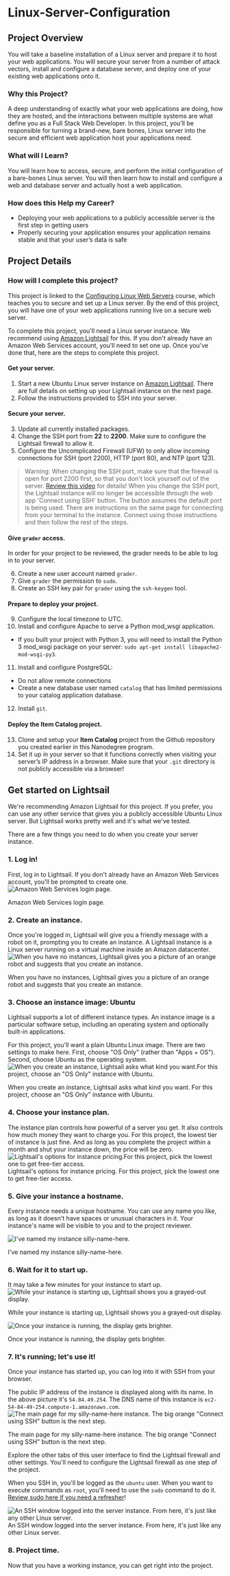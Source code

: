 # Linux-Server-Configuration

## Project Overview
You will take a baseline installation of a Linux server and prepare it to host your web applications. You will secure your server from a number of attack vectors, install and configure a database server, and deploy one of your existing web applications onto it.

### Why this Project?
A deep understanding of exactly what your web applications are doing, how they are hosted, and the interactions between multiple systems are what define you as a Full Stack Web Developer. In this project, you’ll be responsible for turning a brand-new, bare bones, Linux server into the secure and efficient web application host your applications need.

### What will I Learn?
You will learn how to access, secure, and perform the initial configuration of a bare-bones Linux server. You will then learn how to install and configure a web and database server and actually host a web application.

### How does this Help my Career?
* Deploying your web applications to a publicly accessible server is the first step in getting users
* Properly securing your application ensures your application remains stable and that your user’s data is safe

## Project Details
### How will I complete this project?
This project is linked to the [Configuring Linux Web Servers](https://classroom.udacity.com/courses/ud299) course, which teaches you to secure and set up a Linux server. By the end of this project, you will have one of your web applications running live on a secure web server.

To complete this project, you'll need a Linux server instance. We recommend using [Amazon Lightsail](https://lightsail.aws.amazon.com/) for this. If you don't already have an Amazon Web Services account, you'll need to set one up. Once you've done that, here are the steps to complete this project.

#### Get your server.
1. Start a new Ubuntu Linux server instance on [Amazon Lightsail](https://lightsail.aws.amazon.com/). There are full details on setting up your Lightsail instance on the next page.
2. Follow the instructions provided to SSH into your server.

#### Secure your server.
3. Update all currently installed packages.
4. Change the SSH port from **22** to **2200**. Make sure to configure the Lightsail firewall to allow it.
5. Configure the Uncomplicated Firewall (UFW) to only allow incoming connections for SSH (port 2200), HTTP (port 80), and NTP (port 123).

> Warning: When changing the SSH port, make sure that the firewall is open for port 2200 first, so that you don't lock yourself out of the server. [Review this video](https://classroom.udacity.com/nanodegrees/nd004/parts/ab002e9a-b26c-43a4-8460-dc4c4b11c379/modules/357367901175461/lessons/4331066009/concepts/48010894990923) for details! When you change the SSH port, the Lightsail instance will no longer be accessible through the web app 'Connect using SSH' button. The button assumes the default port is being used. There are instructions on the same page for connecting from your terminal to the instance. Connect using those instructions and then follow the rest of the steps.

#### Give `grader` access.
In order for your project to be reviewed, the grader needs to be able to log in to your server.

6. Create a new user account named `grader`.
7. Give `grader` the permission to `sudo`.
8. Create an SSH key pair for `grader` using the `ssh-keygen` tool.

#### Prepare to deploy your project.
9. Configure the local timezone to UTC.
10. Install and configure Apache to serve a Python mod_wsgi application.
  * If you built your project with Python 3, you will need to install the Python 3 mod_wsgi package on your server: `sudo apt-get install libapache2-mod-wsgi-py3`.
11. Install and configure PostgreSQL:
 * Do not allow remote connections
 * Create a new database user named `catalog` that has limited permissions to your catalog application database.
12. Install `git`.

#### Deploy the Item Catalog project.
13. Clone and setup your **Item Catalog** project from the Github repository you created earlier in this Nanodegree program.
14. Set it up in your server so that it functions correctly when visiting your server’s IP address in a browser. Make sure that your `.git` directory is not publicly accessible via a browser!


## Get started on Lightsail
We're recommending Amazon Lightsail for this project. If you prefer, you can use any other service that gives you a publicly accessible Ubuntu Linux server. But Lightsail works pretty well and it's what we've tested.

There are a few things you need to do when you create your server instance.

### 1. Log in!

First, log in to Lightsail. If you don't already have an Amazon Web Services account, you'll be prompted to create one.
![Amazon Web Services login page.](https://d17h27t6h515a5.cloudfront.net/topher/2017/February/589e45f9_screen-shot-2017-02-10-at-14.59.35/screen-shot-2017-02-10-at-14.59.35.png)

Amazon Web Services login page.

### 2. Create an instance.
Once you're logged in, Lightsail will give you a friendly message with a robot on it, prompting you to create an instance. A Lightsail instance is a Linux server running on a virtual machine inside an Amazon datacenter.
![When you have no instances, Lightsail gives you a picture of an orange robot and suggests that you create an instance.](https://d17h27t6h515a5.cloudfront.net/topher/2017/February/589e45a0_screen-shot-2017-02-10-at-14.58.17/screen-shot-2017-02-10-at-14.58.17.png)

When you have no instances, Lightsail gives you a picture of an orange robot and suggests that you create an instance.

### 3. Choose an instance image: Ubuntu
Lightsail supports a lot of different instance types. An instance image is a particular software setup, including an operating system and optionally built-in applications.

For this project, you'll want a plain Ubuntu Linux image. There are two settings to make here. First, choose "OS Only" (rather than "Apps + OS"). Second, choose Ubuntu as the operating system.
![When you create an instance, Lightsail asks what kind you want.For this project, choose an "OS Only" instance with Ubuntu.](https://d17h27t6h515a5.cloudfront.net/topher/2017/February/589e43c6_screen-shot-2017-02-10-at-14.46.15/screen-shot-2017-02-10-at-14.46.15.png)

When you create an instance, Lightsail asks what kind you want.
For this project, choose an "OS Only" instance with Ubuntu.

### 4. Choose your instance plan.
The instance plan controls how powerful of a server you get. It also controls how much money they want to charge you. For this project, the lowest tier of instance is just fine. And as long as you complete the project within a month and shut your instance down, the price will be zero.
![Lightsail's options for instance pricing.For this project, pick the lowest one to get free-tier access.](https://d17h27t6h515a5.cloudfront.net/topher/2017/February/589e43ca_screen-shot-2017-02-10-at-14.46.35/screen-shot-2017-02-10-at-14.46.35.png)
Lightsail's options for instance pricing.
For this project, pick the lowest one to get free-tier access.

### 5. Give your instance a hostname.
Every instance needs a unique hostname. You can use any name you like, as long as it doesn't have spaces or unusual characters in it. Your instance's name will be visible to you and to the project reviewer.

![I've named my instance `silly-name-here`.](https://d17h27t6h515a5.cloudfront.net/topher/2017/February/589e43ce_screen-shot-2017-02-10-at-14.47.08/screen-shot-2017-02-10-at-14.47.08.png)

I've named my instance silly-name-here.

### 6. Wait for it to start up.
It may take a few minutes for your instance to start up.
![While your instance is starting up, Lightsail shows you a grayed-out display.](https://d17h27t6h515a5.cloudfront.net/topher/2017/February/589e43d2_screen-shot-2017-02-10-at-14.47.34/screen-shot-2017-02-10-at-14.47.34.png)

While your instance is starting up, Lightsail shows you a grayed-out display.

![Once your instance is running, the display gets brighter.](https://d17h27t6h515a5.cloudfront.net/topher/2017/February/589e43cb_screen-shot-2017-02-10-at-14.48.29/screen-shot-2017-02-10-at-14.48.29.png)

Once your instance is running, the display gets brighter.

### 7. It's running; let's use it!
Once your instance has started up, you can log into it with SSH from your browser.

The public IP address of the instance is displayed along with its name. In the above picture it's `54.84.49.254`. The DNS name of this instance is `ec2-54-84-49-254.compute-1.amazonaws.com`.
![The main page for my `silly-name-here` instance. The big orange "Connect using SSH" button is the next step.](https://d17h27t6h515a5.cloudfront.net/topher/2017/February/589e43c3_screen-shot-2017-02-10-at-14.48.40/screen-shot-2017-02-10-at-14.48.40.png)

The main page for my silly-name-here instance.
The big orange "Connect using SSH" button is the next step.

Explore the other tabs of this user interface to find the Lightsail firewall and other settings. You'll need to configure the Lightsail firewall as one step of the project.

When you SSH in, you'll be logged as the `ubuntu` user. When you want to execute commands as `root`, you'll need to use the `sudo` command to do it. [Review sudo here if you need a refresher](https://classroom.udacity.com/nanodegrees/nd004/parts/ab002e9a-b26c-43a4-8460-dc4c4b11c379/modules/357367901175461/lessons/4331066009/concepts/48010894490923)!

![An SSH window logged into the server instance. From here, it's just like any other Linux server.](https://d17h27t6h515a5.cloudfront.net/topher/2017/February/589e43be_screen-shot-2017-02-10-at-14.49.14/screen-shot-2017-02-10-at-14.49.14.png)
An SSH window logged into the server instance.
From here, it's just like any other Linux server.

### 8. Project time.
Now that you have a working instance, you can get right into the project.

